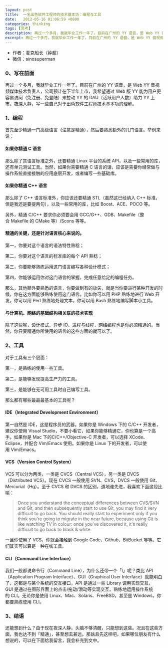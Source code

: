 ```yaml
---
layout: post
title:  一名出色软件工程师的技术基本功：编程与工具
date:   2012-05-16 01:06:59 +0800
categories: thinking
tags: [思考]
description: 再过一个多月，我就毕业工作一年了。目前在广州的 YY 语音，是 Web YY 音视频媒体技术负责人，公司预计在下半年上市，我希望通过 Web 版 YY 能为用户更容易访问（免注册、免登陆）来拉动 YY 的 DAU（活跃用户人数）助力 YY 上市。夜深人静，写一些自己对于出色软件工程师技术基本功的理解。
excerpt: 再过一个多月，我就毕业工作一年了。目前在广州的 YY 语音，是 Web YY 音视频媒体技术负责人，公司预计在下半年上市，我希望通过 Web 版 YY 能为用户更容易访问（免注册、免登陆）来拉动 YY 的 DAU（活跃用户人数）助力 YY 上市。夜深人静，写一些自己对于出色软件工程师技术基本功的理解 ……
---
```


* 作者：麦克船长（钟超）
* 微信：sinosuperman

### 0、写在前面

再过一个多月，我就毕业工作一年了。目前在广州的 YY 语音，是 Web YY 音视频媒体技术负责人，公司预计在下半年上市，我希望通过 Web 版 YY 能为用户更容易访问（免注册、免登陆）来拉动 YY 的 DAU（活跃用户人数）助力 YY 上市。夜深人静，写一些自己对于出色软件工程师技术基本功的理解。

### 1、编程

首先至少精通一门高级语言（注意是精通），然后要熟悉额外的几门语言。举例来说：

#### 如果你精通 C 语言

那么除了其语言标准之外，还要精通 Linux 平台的系统 API，以及一些常用的库，还有单元测试工具。当然，如果你需要精通 C 语言的话，应该是需要你经常做与操作系统直接接触的应用底层开发，或者编写一些基础库。

#### 如果你精通 C++ 语言

那么除了 C++ 语言标准外，你应该还要精通 STL（虽然这已经纳入 C++ 标准，但是我还是要提两句），以及一些常用的库，比如 Boost、ACE、POCO 等。

另外，精通 C/C++ 要求你必须要会用 GCC/G++、GDB、Makefile（整合 Makefile 的 CMake 等）/Scons 等等。

#### 精通的关键，还是针对语言核心来说的。

第一，你要对这个语言的语法特性熟稔；

第二，你要对这个语言的标准库的每个 API 熟稔；

第三，你要能够熟练运用这门语言编写各种设计模式；

第四，你能够运用你对这门语言的掌握，完成任意给定的编程任务。

那么，其他额外要熟悉的语言，你要做到有的放矢，就是当你要进行某种开发的时候，你在这方面能够熟练使用这门语言。比如你可以用 PHP 熟练地进行 Web 开发，你可以用 Perl 熟练地处理文本，你可以用 Bash 熟练地编写脚本小工具。

#### 与计算机、网络的基础结构相关联的技术实现

除了这些呢，设计模式、异步 IO、进程与线程、网络编程也是你必须精通的。当然，你只要精通你所使用的语言的这些方面的就可以了。

### 2、工具

对于工具有三个层面：

第一，是熟练的使用一些工具。

第二，是能够发现提高生产力的工具。

第三，是能够在无可用工具时自己编写工具。

那么都有哪些最最最基本的工具呢？

#### IDE（Integrated Development Environment）

第一自然是 IDE，这是程序员的武器。如果你是 Windows 下的 C/C++ 开发者，建议你使用 Visual Studio，不要小看它，如果你能够精通它，你也算是一个高手。如果你是 Mac 下的C/C++/Objective-C 开发者，可以选择 XCode、Eclipse，并配合 Vim/Emacs 使用。如果你是 Linux 下的开发者，可以使用 Vim/Emacs。

#### VCS（Version Control System）

VCS 可以分为两类，一类是 CVCS（Central VCS），另一类是 DVCS（Distributed VCS）。现在 CVCS 一般使用 SVN、CVS，DVCS 一般使用 Git、Mercurial（Hg）。至于 CVCS 和 DVCS 的区别，道地谁先进，我喜欢下面这段比喻：

> Once you understand the conceptual differences between CVS/SVN and Git, and then subsequently start to use Git, you may find it very difficult to go back. You should really start to experiment only if you think you're going to migrate in the near future, because using Git is like watching TV in colour: once you've discovered it, it's really difficult to go back to black & white.

一旦你使用了 VCS，你就会接触到 Google Code、Github、BitBucket 等等。它们其实可以算是一种在线工具。

#### CLI（Command Line Interface）

我们一般都说命令行（Command Line），为什么还带一个「I」呢？类比 API（Application Program Interface）、GUI（Graphical User Interface）就能明白了，这都是与某个系统的交互接口，API 是通过一些 Library 调用实现交互，GUI 是通过在图形界面上的点击/拖动/滑动等实现交互。熟练地运用操作系统的 CLI。无论你是使用 Linux、Mac、Solaris、FreeBSD，甚至是 Windows，你都要熟练使用 CLI。

### 3、结语

还能想到什么？由于现在夜深人静，头脑不够清醒，只能想到这些。况且在这些方面，我也达不到「精通」，甚至想去甚远。那姑且先这样吧，如果哪位朋友有什么想说的，可以在下面给我留言，我会补充到文中。